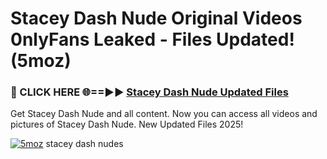 # Stacey Dash Nude Original Videos 0nlyFans Leaked - Files Updated! (5moz)

<h3>🔴 CLICK HERE 🌐==►► <a href="https://tinyurl.com/yc6ubb5a" rel="nofollow">Stacey Dash Nude Updated Files</a></h3>

Get Stacey Dash Nude and all content. Now you can access all videos and pictures of Stacey Dash Nude. New Updated Files 2025!

[![5moz](https://i.imgur.com/7eu0CRL.gif)](https://tinyurl.com/yc6ubb5a)
stacey dash nudes